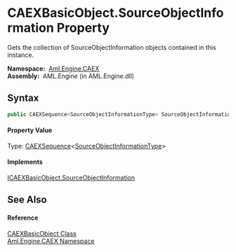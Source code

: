CAEXBasicObject.SourceObjectInformation Property
================================================
Gets the collection of SourceObjectInformation objects contained in this instance.

  **Namespace:**  [Aml.Engine.CAEX][1]  
  **Assembly:**  AML.Engine (in AML.Engine.dll)

Syntax
------

```csharp
public CAEXSequence<SourceObjectInformationType> SourceObjectInformation { get; }
```

#### Property Value
Type: [CAEXSequence][2]&lt;[SourceObjectInformationType][3]>
#### Implements
[ICAEXBasicObject.SourceObjectInformation][4]  


See Also
--------

#### Reference
[CAEXBasicObject Class][5]  
[Aml.Engine.CAEX Namespace][1]  

[1]: ../README.md
[2]: ../CAEXSequence_1/README.md
[3]: ../SourceObjectInformationType/README.md
[4]: ../ICAEXBasicObject/SourceObjectInformation.md
[5]: README.md
[6]: https://www.automationml.org
[7]: ../../icons/logoShade.png